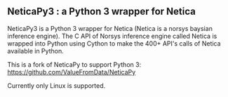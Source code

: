 ## NeticaPy3 : a Python 3 wrapper for Netica
NeticaPy3 is a Python 3 wrapper for Netica (Netica is a norsys baysian inference engine). The C API of Norsys inference engine called Netica is wrapped into Python using Cython to make the 400+ API's calls of Netica available in Python.

This is a fork of NeticaPy to support Python 3: https://github.com/ValueFromData/NeticaPy

Currently only Linux is supported.
